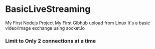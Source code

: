 # BasicLiveStreaming
My First Nodejs Project
My First Gibhub upload from Linux
It's a basic video/image exchange using socket.io 
### Limit to Only 2 connections at a time
